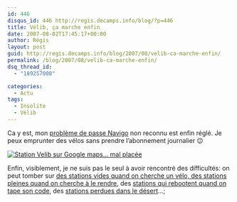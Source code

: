 ```yaml
---
id: 446
disqus_id: 446 http://regis.decamps.info/blog/?p=446
title: Vélib, ça marche enfin
date: 2007-08-02T17:45:17+00:00
author: Régis
layout: post
guid: http://regis.decamps.info/blog/2007/08/velib-ca-marche-enfin/
permalink: /blog/2007/08/velib-ca-marche-enfin/
dsq_thread_id:
  - "189257008"

categories:
  - Actu
tags:
  - Insolite
  - Vélib
---
```

Ca y est, mon [problème de passe Navigo](http://regis.decamps.info/blog/2007/07/velib-un-lancement-a-la-francaise/) non reconnu est enfin réglé. Je peux emprunter des vélos sans prendre l’abonnement journalier 😉

[<img src='/blog/wp-content/uploads/2007/08/capture_velib_desert.thumbnail.png' alt='Station Velib sur Google maps… mal placée' class="alignleft" />](/blog/wp-content/uploads/2007/08/capture_velib_desert.png "Station Velib sur Google maps… mal placée")

Enfin, visiblement, je ne suis pas le seul à avoir rencontré des difficultés: on peut tomber sur [des stations vides quand on cherche un vélo, des stations pleines quand on cherche à le rendre](http://www.ghusse.com/actu/velib-probleme_300/), des [stations qui rebootent quand on tape son code](http://morgat.blogspot.com/2007/07/velib-deja-frappe-par-le-bug-1.html), des <a alt="Station Vélib perdue dans le désert africain" href="http://www.velib.paris.fr/les_stations/trouver_une_station/(id)/19038">stations perdues dans le désert</a>…;
